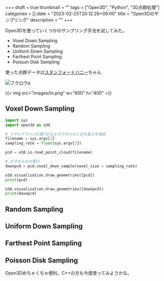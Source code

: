 +++
draft = true
thumbnail = ""
tags = ["Open3D", "Python", "3D点群処理"]
categories = []
date = "2023-02-23T20:12:26+09:00"
title = "Open3Dのサンプリング"
description = ""
+++

Open3Dを使っていくつかのサンプリング手法を試してみた。  

- Voxel Down Sampling
- Random Sampling
- Uniform Down Sampling
- Farthest Point Sampling
- Poisson Disk Sampling  

使った点群データは[スタンフォードバニー](http://graphics.stanford.edu/data/3Dscanrep/)ちゃん


![フクロウa](/img/stanford_bunny.png)


{{< img src="images/tn.png" w="600" h="400" >}}


## Voxel Down Sampling

```python
import sys 
import open3d as o3d

# コマンドライン引数でplyとボクセルの１辺の長さを指定
filename = sys.argv[1] 
sampling_rate = float(sys.argv[2])

pcd = o3d.io.read_point_cloud(filename)

# ボクセル化の実行
downpcd = pcd.voxel_down_sample(voxel_size = sampling_rate) 

o3d.visualization.draw_geometries([pcd])
print(pcd)

o3d.visualization.draw_geometries([downpcd])
print(downpcd)
```

## Random Sampling
## Uniform Down Sampling
## Farthest Point Sampling
## Poisson Disk Sampling  



Open3Dめちゃくちゃ便利、C++の方も今度使ってみようかな。

